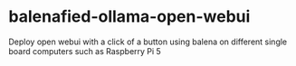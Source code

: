 # balenafied-ollama-open-webui
Deploy open webui with a click of a button using balena on different single board computers such as Raspberry Pi 5
